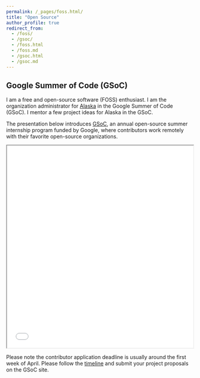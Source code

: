 ```yaml
---
permalink: /_pages/foss.html/
title: "Open Source"
author_profile: true
redirect_from: 
  - /foss/
  - /gsoc/
  - /foss.html
  - /foss.md
  - /gsoc.html
  - /gsoc.md
---
```



## Google Summer of Code (GSoC)

I am a free and open-source software (FOSS) enthusiast. I am the organization administrator for [Alaska](https://github.com/uaanchorage/gsoc) in the Google Summer of Code (GSoC). I mentor a few project ideas for Alaska in the GSoC.

The presentation below introduces [GSoC](https://summerofcode.withgoogle.com/), an annual open-source summer internship program funded by Google, where contributors work remotely with their favorite open-source organizations. 

<iframe src="../../files/GSoC.pdf" width="100%" height="545px"></iframe>

Please note the contributor application deadline is usually around the first week of April. Please follow the [timeline](https://developers.google.com/open-source/gsoc/timeline) and submit your project proposals on the GSoC site.
